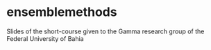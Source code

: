 # ensemblemethods
Slides of the short-course given to the Gamma research group of the Federal University of Bahia
